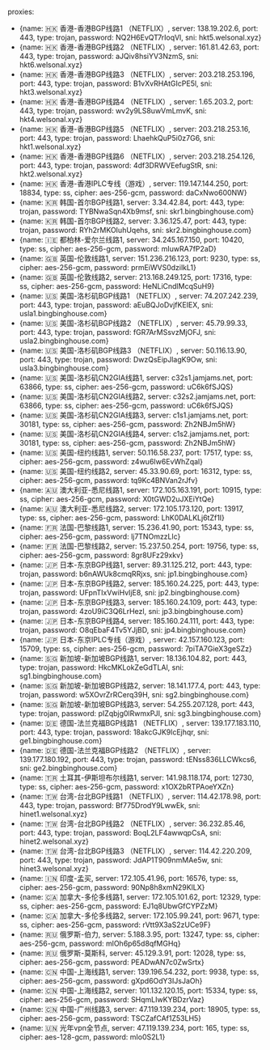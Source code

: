 proxies:
  - {name: 🇭🇰 香港-香港BGP线路1 （NETFLIX）, server: 138.19.202.6, port: 443, type: trojan, password: NQ2H6EvQT7rIoqVl, sni: hkt5.welsonal.xyz}
  - {name: 🇭🇰 香港-香港BGP线路2 （NETFLIX）, server: 161.81.42.63, port: 443, type: trojan, password: aJQiv8hsiYV3NzmS, sni: hkt6.welsonal.xyz}
  - {name: 🇭🇰 香港-香港BGP线路3 （NETFLIX）, server: 203.218.253.196, port: 443, type: trojan, password: B1vXvRHAtGIcPE5l, sni: hkt3.welsonal.xyz}
  - {name: 🇭🇰 香港-香港BGP线路4 （NETFLIX）, server: 1.65.203.2, port: 443, type: trojan, password: wv2y9LS8uwVmLmvK, sni: hkt4.welsonal.xyz}
  - {name: 🇭🇰 香港-香港BGP线路5 （NETFLIX）, server: 203.218.253.16, port: 443, type: trojan, password: LhaehkQuP5i0z7G6, sni: hkt1.welsonal.xyz}
  - {name: 🇭🇰 香港-香港BGP线路6 （NETFLIX）, server: 203.218.254.126, port: 443, type: trojan, password: 4df3DRWVEefugStR, sni: hkt2.welsonal.xyz}
  - {name: 🇭🇰 香港-香港IPLC专线（游戏）, server: 119.147.144.250, port: 18834, type: ss, cipher: aes-256-gcm, password: daCxNwo600NW}
  - {name: 🇰🇷 韩国-首尔BGP线路1, server: 3.34.42.84, port: 443, type: trojan, password: TYBNwaSqn4Xb9msf, sni: skr1.bingbinghouse.com}
  - {name: 🇰🇷 韩国-首尔BGP线路2, server: 3.36.125.47, port: 443, type: trojan, password: RYh2rMKOIuhUqehs, sni: skr2.bingbinghouse.com}
  - {name: 🇮🇪 都柏林-爱尔兰线路1, server: 34.245.167.150, port: 10420, type: ss, cipher: aes-256-gcm, password: mIuwRA7fP2aD}
  - {name: 🇬🇧 英国-伦敦线路1, server: 151.236.216.123, port: 9230, type: ss, cipher: aes-256-gcm, password: prmEiWVS0dzilkL1}
  - {name: 🇬🇧 英国-伦敦线路2, server: 213.168.249.125, port: 17316, type: ss, cipher: aes-256-gcm, password: HeNLiCndlMcqSuH9}
  - {name: 🇺🇸 美国-洛杉矶BGP线路1 （NETFLIX）, server: 74.207.242.239, port: 443, type: trojan, password: aEuBQJoDvjfKEIEX, sni: usla1.bingbinghouse.com}
  - {name: 🇺🇸 美国-洛杉矶BGP线路2 （NETFLIX）, server: 45.79.99.33, port: 443, type: trojan, password: fGR7ArMSsvzMjOFJ, sni: usla2.bingbinghouse.com}
  - {name: 🇺🇸 美国-洛杉矶BGP线路3 （NETFLIX）, server: 50.116.13.90, port: 443, type: trojan, password: DwzQsEipJlagK9Ow, sni: usla3.bingbinghouse.com}
  - {name: 🇺🇸 美国-洛杉矶CN2GIA线路1, server: c32s1.jamjams.net, port: 63866, type: ss, cipher: aes-256-gcm, password: uC6k6fSJQS}
  - {name: 🇺🇸 美国-洛杉矶CN2GIA线路2, server: c32s2.jamjams.net, port: 63866, type: ss, cipher: aes-256-gcm, password: uC6k6fSJQS}
  - {name: 🇺🇸 美国-洛杉矶CN2GIA线路3, server: c1s1.jamjams.net, port: 30181, type: ss, cipher: aes-256-gcm, password: Zh2NBJm5hW}
  - {name: 🇺🇸 美国-洛杉矶CN2GIA线路4, server: c1s2.jamjams.net, port: 30181, type: ss, cipher: aes-256-gcm, password: Zh2NBJm5hW}
  - {name: 🇺🇸 美国-纽约线路1, server: 50.116.58.237, port: 17517, type: ss, cipher: aes-256-gcm, password: z4wu6Iw6EvWhZqal}
  - {name: 🇺🇸 美国-纽约线路2, server: 45.33.90.69, port: 16312, type: ss, cipher: aes-256-gcm, password: tq9Kc4BNVan2rJfv}
  - {name: 🇦🇺 澳大利亚-悉尼线路1, server: 172.105.163.191, port: 10915, type: ss, cipher: aes-256-gcm, password: X0tGWD2uJXEiYtQe}
  - {name: 🇦🇺 澳大利亚-悉尼线路2, server: 172.105.173.120, port: 13917, type: ss, cipher: aes-256-gcm, password: LhK0DALKLj6tZf1I}
  - {name: 🇫🇷 法国-巴黎线路1, server: 15.236.41.90, port: 15343, type: ss, cipher: aes-256-gcm, password: lj7TNOmzzLlc}
  - {name: 🇫🇷 法国-巴黎线路2, server: 15.237.50.254, port: 19756, type: ss, cipher: aes-256-gcm, password: 8gr8UFz29xkv}
  - {name: 🇯🇵 日本-东京BGP线路1, server: 89.31.125.212, port: 443, type: trojan, password: b6nAWUk8cmqRRjxs, sni: jp1.bingbinghouse.com}
  - {name: 🇯🇵 日本-东京BGP线路2, server: 185.160.24.225, port: 443, type: trojan, password: UFpnTIxVwiHvIjE8, sni: jp2.bingbinghouse.com}
  - {name: 🇯🇵 日本-东京BGP线路3, server: 185.160.24.109, port: 443, type: trojan, password: 4zoU9iC3Q6LrHezl, sni: jp3.bingbinghouse.com}
  - {name: 🇯🇵 日本-东京BGP线路4, server: 185.160.24.111, port: 443, type: trojan, password: O8qEbaF4Tv5YJjBD, sni: jp4.bingbinghouse.com}
  - {name: 🇯🇵 日本-东京IPLC专线（游戏）, server: 42.157.160.123, port: 15709, type: ss, cipher: aes-256-gcm, password: 7piTA7GieX3geSZz}
  - {name: 🇸🇬 新加坡-新加坡BGP线路1, server: 18.136.104.82, port: 443, type: trojan, password: HkcMKLokZeGdTLAl, sni: sg1.bingbinghouse.com}
  - {name: 🇸🇬 新加坡-新加坡BGP线路2, server: 18.141.177.4, port: 443, type: trojan, password: w5XOvrZrRCerq39H, sni: sg2.bingbinghouse.com}
  - {name: 🇸🇬 新加坡-新加坡BGP线路3, server: 54.255.207.128, port: 443, type: trojan, password: pIZqbjg0lRwmxPJI, sni: sg3.bingbinghouse.com}
  - {name: 🇩🇪 德国-法兰克福BGP线路1 （NETFLIX）, server: 139.177.183.110, port: 443, type: trojan, password: 18akcGJK9lcEjhqr, sni: ge1.bingbinghouse.com}
  - {name: 🇩🇪 德国-法兰克福BGP线路2 （NETFLIX）, server: 139.177.180.192, port: 443, type: trojan, password: tENss836LLCWkcs6, sni: ge2.bingbinghouse.com}
  - {name: 🇹🇷 土耳其-伊斯坦布尔线路1, server: 141.98.118.174, port: 12730, type: ss, cipher: aes-256-gcm, password: x1OX2bRTPAoeYXZn}
  - {name: 🇹🇼 台湾-台北BGP线路1 （NETFLIX）, server: 114.42.178.98, port: 443, type: trojan, password: Bf775DrodY9LwwEk, sni: hinet1.welsonal.xyz}
  - {name: 🇹🇼 台湾-台北BGP线路2 （NETFLIX）, server: 36.232.85.46, port: 443, type: trojan, password: BoqL2LF4awwqpCsA, sni: hinet2.welsonal.xyz}
  - {name: 🇹🇼 台湾-台北BGP线路3 （NETFLIX）, server: 114.42.220.209, port: 443, type: trojan, password: JdAP1T909nmMAe5w, sni: hinet3.welsonal.xyz}
  - {name: 🇮🇳 印度-孟买, server: 172.105.41.96, port: 16576, type: ss, cipher: aes-256-gcm, password: 90Np8h8xmN29KlLX}
  - {name: 🇨🇦 加拿大-多伦多线路1, server: 172.105.101.62, port: 12329, type: ss, cipher: aes-256-gcm, password: EJ1q8UbwGfCYPZzM}
  - {name: 🇨🇦 加拿大-多伦多线路2, server: 172.105.99.241, port: 9671, type: ss, cipher: aes-256-gcm, password: rVtt9X3aS2zUCe9F}
  - {name: 🇷🇺 俄罗斯-伯力, server: 5.188.3.95, port: 13247, type: ss, cipher: aes-256-gcm, password: mlOh6p65d8qfMGHq}
  - {name: 🇷🇺 俄罗斯-莫斯科, server: 45.129.3.91, port: 12028, type: ss, cipher: aes-256-gcm, password: PEADwAN7c0ZwSrtx}
  - {name: 🇨🇳 中国-上海线路1, server: 139.196.54.232, port: 9938, type: ss, cipher: aes-256-gcm, password: gXpd6OdY3IJsJaOh}
  - {name: 🇨🇳 中国-上海线路2, server: 101.132.120.15, port: 15334, type: ss, cipher: aes-256-gcm, password: SHqmLIwKYBDzrVaz}
  - {name: 🇨🇳 中国-广州线路3, server: 47.119.139.234, port: 18905, type: ss, cipher: aes-256-gcm, password: TSCZafCAf1Z53LH5}
  - {name: 🇺🇳 光年vpn全节点, server: 47.119.139.234, port: 165, type: ss, cipher: aes-128-gcm, password: mIo0S2L1}
